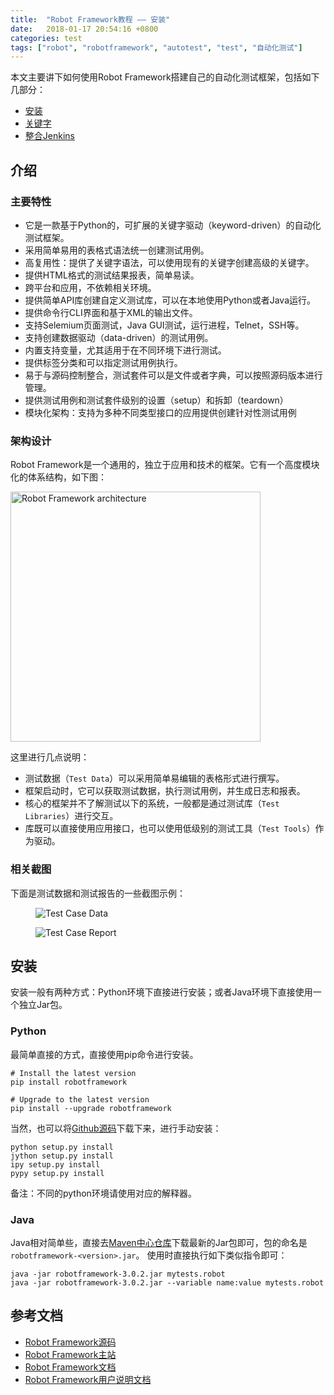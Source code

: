 ```yaml
---
title:  "Robot Framework教程 —— 安装"
date:   2018-01-17 20:54:16 +0800
categories: test
tags: ["robot", "robotframework", "autotest", "test", "自动化测试"]
---
```


本文主要讲下如何使用Robot Framework搭建自己的自动化测试框架，包括如下几部分：
- [安装](/test/robot-framework-tutorial-installation "安装")
- [关键字](/test/robot-framework-tutorial-keywords "关键字")
- [整合Jenkins](/test/robot-framework-tutorial-integration-jenkins "整合Jenkins")


## 介绍

### 主要特性
- 它是一款基于Python的，可扩展的关键字驱动（keyword-driven）的自动化测试框架。
- 采用简单易用的表格式语法统一创建测试用例。
- 高复用性：提供了关键字语法，可以使用现有的关键字创建高级的关键字。
- 提供HTML格式的测试结果报表，简单易读。
- 跨平台和应用，不依赖相关环境。
- 提供简单API库创建自定义测试库，可以在本地使用Python或者Java运行。
- 提供命令行CLI界面和基于XML的输出文件。
- 支持Selemium页面测试，Java GUI测试，运行进程，Telnet，SSH等。
- 支持创建数据驱动（data-driven）的测试用例。
- 内置支持变量，尤其适用于在不同环境下进行测试。
- 提供标签分类和可以指定测试用例执行。
- 易于与源码控制整合，测试套件可以是文件或者字典，可以按照源码版本进行管理。
- 提供测试用例和测试套件级别的设置（setup）和拆卸（teardown）
- 模块化架构：支持为多种不同类型接口的应用提供创建针对性测试用例

### 架构设计
Robot Framework是一个通用的，独立于应用和技术的框架。它有一个高度模块化的体系结构，如下图：

<img src="{{ '/assets/images/robot-framework/architecture.jpg' }} " alt="Robot Framework architecture" height="400" width="400"/>

这里进行几点说明：
- 测试数据（`Test Data`）可以采用简单易编辑的表格形式进行撰写。
- 框架启动时，它可以获取测试数据，执行测试用例，并生成日志和报表。
- 核心的框架并不了解测试以下的系统，一般都是通过测试库（`Test Libraries`）进行交互。
- 库既可以直接使用应用接口，也可以使用低级别的测试工具（`Test Tools`）作为驱动。

### 相关截图
下面是测试数据和测试报告的一些截图示例：

<figure>
  <img src="{{ '/assets/images/robot-framework/test-case-data.jpg' }}" alt="Test Case Data"/>
</figure>

<figure>
  <img src="{{ '/assets/images/robot-framework/test-case-report.jpg' }}" alt="Test Case Report"/>
</figure>

## 安装
安装一般有两种方式：Python环境下直接进行安装；或者Java环境下直接使用一个独立Jar包。

### Python
最简单直接的方式，直接使用pip命令进行安装。
```shell
# Install the latest version
pip install robotframework

# Upgrade to the latest version
pip install --upgrade robotframework
```

当然，也可以将[Github源码](https://github.com/robotframework/robotframework)下载下来，进行手动安装：
```shell
python setup.py install
jython setup.py install
ipy setup.py install
pypy setup.py install
```
备注：不同的python环境请使用对应的解释器。


### Java
Java相对简单些，直接去[Maven中心仓库](http://search.maven.org/#search%7Cga%7C1%7Ca%3Arobotframework)下载最新的Jar包即可，包的命名是`robotframework-<version>.jar`。
使用时直接执行如下类似指令即可：
```shell
java -jar robotframework-3.0.2.jar mytests.robot
java -jar robotframework-3.0.2.jar --variable name:value mytests.robot
```

## 参考文档
- [Robot Framework源码](https://github.com/robotframework/robotframework)
- [Robot Framework主站](http://robotframework.org/)
- [Robot Framework文档](http://robotframework.org/robotframework/)
- [Robot Framework用户说明文档](http://robotframework.org/robotframework/latest/RobotFrameworkUserGuide.html)
